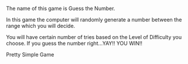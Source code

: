 The name of this game is Guess the Number.

In this game the computer will randomly generate a number between the range which you will decide.

You will have certain number of tries based on the Level of Difficulty you choose.
If you guess the number right...YAY!! YOU WIN!!

Pretty Simple Game
